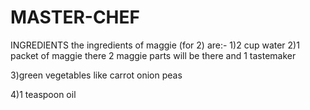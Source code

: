 # MASTER-CHEF
INGREDIENTS 
the ingredients of maggie (for 2) are:-
1)2 cup water
2)1 packet of maggie 
   there 2 maggie parts will be there and 1 tastemaker

3)green vegetables like 
   carrot
   onion
   peas

4)1 teaspoon oil
